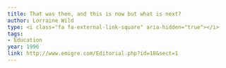 ```yaml
---
title: That was then, and this is now but what is next?
author: Lorraine Wild
type: <i class="fa fa-external-link-square" aria-hidden="true"></i>
tags:
- Education
year: 1996
link: http://www.emigre.com/Editorial.php?id=18&sect=1
---
```

